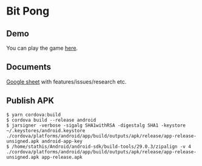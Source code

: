 # Bit Pong

## Demo

You can play the game [here](https://strahius.github.io/bit-pong/).

## Documents

[Google sheet](https://docs.google.com/spreadsheets/d/1H-hG4LRPIBHMkqvR9NmXc3TpwTdJBeRoHgtvHfrQhrs/edit#gid=2026791078) with features/issues/research etc.

## Publish APK

```
$ yarn cordova:build
$ cordova build --release android
$ jarsigner -verbose -sigalg SHA1withRSA -digestalg SHA1 -keystore ~/.keystores/android.keystore ./cordova/platforms/android/app/build/outputs/apk/release/app-release-unsigned.apk android-app-key
$ /home/stathis/Android/android-sdk/build-tools/29.0.3/zipalign -v 4 ./cordova/platforms/android/app/build/outputs/apk/release/app-release-unsigned.apk app-release.apk
```
